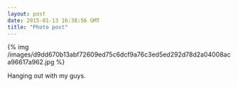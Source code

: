 ```yaml
---
layout: post
date: 2015-01-13 16:38:56 GMT
title: "Photo post"
---
```

{% img /images/d9dd670b13abf72609ed75c6dcf9a76c3ed5ed292d78d2a04008aca96617a962.jpg %}

Hanging out with my guys. 